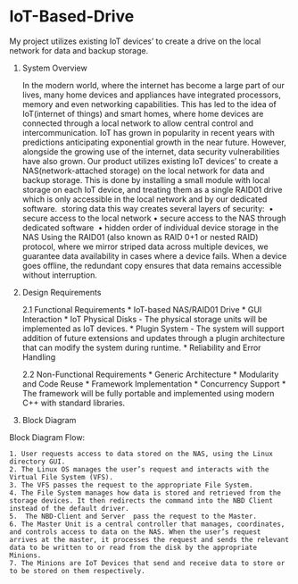 # IoT-Based-Drive
My project utilizes existing IoT devices’ to create a drive on the local network for data and backup storage. 

1. System Overview

    In the modern world, where the internet has become a large part of our lives, many home devices and appliances have integrated processors, memory and even networking capabilities. This has led to the idea of IoT(internet of things) and smart homes, where home devices are connected through a local network to allow central control and intercommunication.
    IoT has grown in popularity in recent years with predictions anticipating exponential growth in the near future. However, alongside the growing use of the internet, data security vulnerabilities have also grown.
    Our product utilizes existing IoT devices’ to create a NAS(network-attached storage) on the local network for data and backup storage. This is done by installing a small module with local storage on each IoT device, and treating them as a single RAID01 drive which is only accessible in the local network and by our dedicated software. 
    storing data this way creates several layers of security: 
        • secure access to the local network
        • secure access to the NAS through dedicated software 
        • hidden order of individual device storage in the NAS
    Using the RAID01 (also known as RAID 0+1 or nested RAID) protocol, where we mirror striped data across multiple devices, we guarantee data availability in cases where a device fails. When a device goes offline, the redundant copy ensures that data remains accessible without interruption.


2. Design Requirements

    2.1 Functional Requirements
        * IoT-based NAS/RAID01 Drive
        * GUI Interaction
        * IoT Physical Disks - The physical storage units will be implemented as IoT devices.
        * Plugin System - The system will support addition of future extensions and updates through a plugin architecture that can modify the system during runtime.
        * Reliability and Error Handling

    2.2 Non-Functional Requirements
        * Generic Architecture
        * Modularity and Code Reuse
        * Framework Implementation
        * Concurrency Support
        * The framework will be fully portable and implemented using modern C++ with standard libraries.



3. Block Diagram


Block Diagram Flow: 

    1. User requests access to data stored on the NAS, using the Linux directory GUI.
    2. The Linux OS manages the user’s request and interacts with the Virtual File System (VFS).
    3. The VFS passes the request to the appropriate File System.
    4. The File System manages how data is stored and retrieved from the storage devices. It then redirects the command into the NBD Client instead of the default driver. 
    5.  The NBD-Client and Server  pass the request to the Master. 
    6. The Master Unit is a central controller that manages, coordinates, and controls access to data on the NAS. When the user’s request arrives at the master, it processes the request and sends the relevant data to be written to or read from the disk by the appropriate Minions.
    7. The Minions are IoT Devices that send and receive data to store or to be stored on them respectively. 

